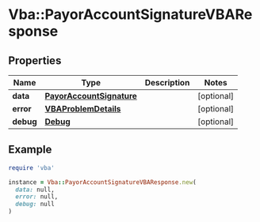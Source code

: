 # Vba::PayorAccountSignatureVBAResponse

## Properties

| Name | Type | Description | Notes |
| ---- | ---- | ----------- | ----- |
| **data** | [**PayorAccountSignature**](PayorAccountSignature.md) |  | [optional] |
| **error** | [**VBAProblemDetails**](VBAProblemDetails.md) |  | [optional] |
| **debug** | [**Debug**](Debug.md) |  | [optional] |

## Example

```ruby
require 'vba'

instance = Vba::PayorAccountSignatureVBAResponse.new(
  data: null,
  error: null,
  debug: null
)
```


